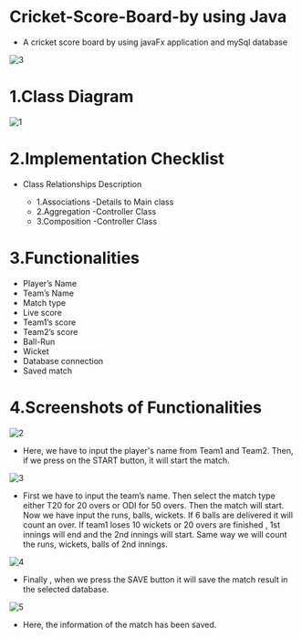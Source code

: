 #  Cricket-Score-Board-by using Java 

- A cricket score board by using javaFx application and mySql database

![3](https://github.com/user-attachments/assets/ae87ca76-2822-40f9-9676-fcbff6979fcb)

# 1.Class Diagram
![1](https://github.com/user-attachments/assets/f20929ce-673f-4570-b9e1-5c42647bca52)
# 2.Implementation Checklist

-  Class Relationships Description

    -  1.Associations -Details to Main class
    -  2.Aggregation  -Controller Class
    -  3.Composition  -Controller Class

# 3.Functionalities 
-  Player’s Name
-  Team’s Name
-  Match type
-  Live score 
-  Team1’s score
-  Team2’s score
-  Ball-Run
-  Wicket
-  Database connection
-  Saved match

# 4.Screenshots of Functionalities
![2](https://github.com/user-attachments/assets/6e8bdde3-67c5-4816-9a9b-763e1605f7c7)

-  Here, we have to input the player's name from Team1 and Team2. Then, if we press on the START button, it will start the match.
  
![3](https://github.com/user-attachments/assets/43beb4a6-5c1a-4d9b-af1c-3c67f55c0a18)

-  First we have to input the team’s name. Then select the match type either T20 for 20 overs or ODI for 50 overs. Then  the match will start. Now we have input  the runs, balls, wickets. If 6 balls are delivered it will count an over. If team1 loses 10 wickets or 20 overs are finished , 1st innings will end and the 2nd innings will start. Same way we will count the runs, wickets, balls of 2nd innings.
  
![4](https://github.com/user-attachments/assets/d424825b-b5d8-481f-b036-6745414e1503)

-  Finally , when we press the SAVE button it will save the match result in the selected database.
  
![5](https://github.com/user-attachments/assets/e3530d83-0de5-46f7-a486-6478a967d155)

-  Here, the information of the match has been saved.
